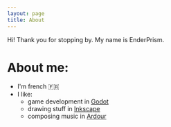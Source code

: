 ```yaml
---
layout: page
title: About
---
```

Hi! Thank you for stopping by.
My name is EnderPrism.

# About me:

- I'm french 🇫🇷
- I like:
  - game development in [Godot](https://godotengine.org/)
  - drawing stuff in [Inkscape](https://inkscape.org/)
  - composing music in [Ardour](https://ardour.org/)
